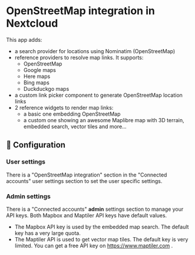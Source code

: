 # OpenStreetMap integration in Nextcloud

This app adds:
* a search provider for locations using Nominatim (OpenStreetMap)
* reference providers to resolve map links. It supports:
    * OpenStreetMap
    * Google maps
    * Here maps
    * Bing maps
    * Duckduckgo maps
* a custom link picker component to generate OpenStreetMap location links
* 2 reference widgets to render map links:
    * a basic one embedding OpenStreetMap
    * a custom one showing an awesome Maplibre map with 3D terrain, embedded search, vector tiles and more...

## 🔧 Configuration

### User settings

There is a "OpenStreetMap integration" section in the "Connected accounts" user settings section to
set the user specific settings.

### Admin settings

There is a "Connected accounts" **admin** settings section to manage your API keys.
Both Mapbox and Maptiler API keys have default values.
* The Mapbox API key is used by the embedded map search. The default key has a very large quota.
* The Maptiler API is used to get vector map tiles.
  The default key is very limited. You can get a free API key on https://www.maptiler.com .
